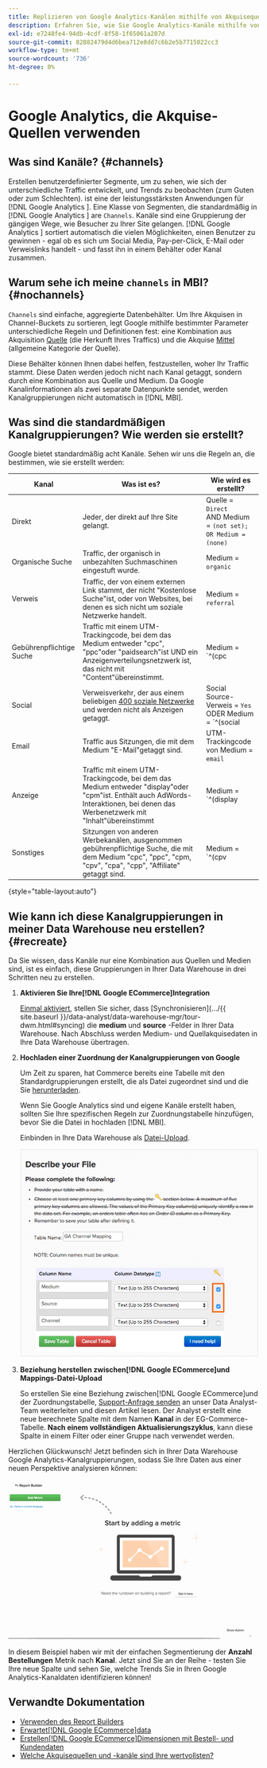 ```yaml
---
title: Replizieren von Google Analytics-Kanälen mithilfe von Akquisequellen
description: Erfahren Sie, wie Sie Google Analytics-Kanäle mithilfe von Akquise-Quellen replizieren.
exl-id: e7248fe4-94db-4cdf-8f58-1f65061a207d
source-git-commit: 82882479d4d6bea712e8dd7c6b2e5b7715022cc3
workflow-type: tm+mt
source-wordcount: '736'
ht-degree: 0%

---
```


# Google Analytics, die Akquise-Quellen verwenden

## Was sind Kanäle? {#channels}

Erstellen benutzerdefinierter Segmente, um zu sehen, wie sich der unterschiedliche Traffic entwickelt, und Trends zu beobachten (zum Guten oder zum Schlechten). ist eine der leistungsstärksten Anwendungen für  [!DNL Google Analytics ]. Eine Klasse von Segmenten, die standardmäßig in [!DNL Google Analytics ] are `Channels`. Kanäle sind eine Gruppierung der gängigen Wege, wie Besucher zu Ihrer Site gelangen.  [!DNL Google Analytics ] sortiert automatisch die vielen Möglichkeiten, einen Benutzer zu gewinnen - egal ob es sich um Social Media, Pay-per-Click, E-Mail oder Verweislinks handelt - und fasst ihn in einem Behälter oder Kanal zusammen.

## Warum sehe ich meine `channels` in MBI? {#nochannels}

`Channels` sind einfache, aggregierte Datenbehälter. Um Ihre Akquisen in Channel-Buckets zu sortieren, legt Google mithilfe bestimmter Parameter unterschiedliche Regeln und Definitionen fest: eine Kombination aus Akquisition [Quelle](https://support.google.com/analytics/answer/1033173?hl=en) (die Herkunft Ihres Traffics) und die Akquise [Mittel](https://support.google.com/analytics/answer/6099206?hl=en) (allgemeine Kategorie der Quelle).

Diese Behälter können Ihnen dabei helfen, festzustellen, woher Ihr Traffic stammt. Diese Daten werden jedoch nicht nach Kanal getaggt, sondern durch eine Kombination aus Quelle und Medium. Da Google Kanalinformationen als zwei separate Datenpunkte sendet, werden Kanalgruppierungen nicht automatisch in [!DNL MBI].

## Was sind die standardmäßigen Kanalgruppierungen? Wie werden sie erstellt?

Google bietet standardmäßig acht Kanäle. Sehen wir uns die Regeln an, die bestimmen, wie sie erstellt werden:

| Kanal | Was ist es? | Wie wird es erstellt? |
|---|---|---|
| Direkt | Jeder, der direkt auf Ihre Site gelangt. | Quelle = `Direct`<br>AND Medium = `(not set); OR Medium = (none)` |
| Organische Suche | Traffic, der organisch in unbezahlten Suchmaschinen eingestuft wurde. | Medium = `organic` |
| Verweis | Traffic, der von einem externen Link stammt, der nicht &quot;Kostenlose Suche&quot;ist, oder von Websites, bei denen es sich nicht um soziale Netzwerke handelt. | Medium = `referral` |
| Gebührenpflichtige Suche | Traffic mit einem UTM-Trackingcode, bei dem das Medium entweder &quot;cpc&quot;, &quot;ppc&quot;oder &quot;paidsearch&quot;ist UND ein Anzeigenverteilungsnetzwerk ist, das nicht mit &quot;Content&quot;übereinstimmt. | Medium = `^(cpc|ppc|paidsearch)$`<br>UND-Anzeigenverteilungs-Netzwerk `Content` |
| Social | Verweisverkehr, der aus einem beliebigen [400 soziale Netzwerke](https://www.annielytics.com/blog/analytics/sites-google-analytics-includes-in-social-reports/) und werden nicht als Anzeigen getaggt. | Social Source-Verweis = `Yes`<br>ODER Medium = `^(social|social-network|social-media|sm|social network|social media)$` |
| Email | Traffic aus Sitzungen, die mit dem Medium &quot;E-Mail&quot;getaggt sind. | UTM-Trackingcode von Medium = `email` |
| Anzeige | Traffic mit einem UTM-Trackingcode, bei dem das Medium entweder &quot;display&quot;oder &quot;cpm&quot;ist. Enthält auch AdWords-Interaktionen, bei denen das Werbenetzwerk mit &quot;Inhalt&quot;übereinstimmt | Medium = `^(display|cpm|banner)$`<br>ODER Ad Distribution Network = `Content`<br>AND Ad Format ≠ `Text` |
| Sonstiges | Sitzungen von anderen Werbekanälen, ausgenommen gebührenpflichtige Suche, die mit dem Medium &quot;cpc&quot;, &quot;ppc&quot;, &quot;cpm, &quot;cpv&quot;, &quot;cpa&quot;, &quot;cpp&quot;, &quot;Affiliate&quot; getaggt sind. | Medium = `^(cpv|cpa|cpp|content-text)$` |

{style=&quot;table-layout:auto&quot;}

## Wie kann ich diese Kanalgruppierungen in meiner Data Warehouse neu erstellen? {#recreate}

Da Sie wissen, dass Kanäle nur eine Kombination aus Quellen und Medien sind, ist es einfach, diese Gruppierungen in Ihrer Data Warehouse in drei Schritten neu zu erstellen.

1. **Aktivieren Sie Ihre[!DNL Google ECommerce]Integration**

   [Einmal aktiviert](../importing-data/integrations/google-ecommerce.md), stellen Sie sicher, dass [Synchronisieren](.../{{ site.baseurl }}/data-analyst/data-warehouse-mgr/tour-dwm.html#syncing) die **medium** und **source** -Felder in Ihrer Data Warehouse. Nach Abschluss werden Medium- und Quellakquisedaten in Ihre Data Warehouse übertragen.

1. **Hochladen einer Zuordnung der Kanalgruppierungen von Google**

   Um Zeit zu sparen, hat Commerce bereits eine Tabelle mit den Standardgruppierungen erstellt, die als Datei zugeordnet sind und die Sie [herunterladen](../../assets/ga-channel-mapping.csv).

   Wenn Sie Google Analytics sind und eigene Kanäle erstellt haben, sollten Sie Ihre spezifischen Regeln zur Zuordnungstabelle hinzufügen, bevor Sie die Datei in hochladen [!DNL MBI].

   Einbinden in Ihre Data Warehouse als [Datei-Upload](../importing-data/connecting-data/using-file-uploader.md).

   ![](../../assets/Setting_Primary_Keys.png)

1. **Beziehung herstellen zwischen[!DNL Google ECommerce]und Mappings-Datei-Upload**

   So erstellen Sie eine Beziehung zwischen[!DNL Google ECommerce]und der Zuordnungstabelle, [Support-Anfrage senden](../../guide-overview.md) an unser Data Analyst-Team weiterleiten und diesen Artikel lesen. Der Analyst erstellt eine neue berechnete Spalte mit dem Namen **Kanal** in der EG-Commerce-Tabelle. **Nach einem vollständigen Aktualisierungszyklus**, kann diese Spalte in einem Filter oder einer Gruppe nach verwendet werden.

Herzlichen Glückwunsch! Jetzt befinden sich in Ihrer Data Warehouse Google Analytics-Kanalgruppierungen, sodass Sie Ihre Daten aus einer neuen Perspektive analysieren können:

![Segmentieren der Metrik Anzahl Bestellungen nach Kanal](../../assets/GA_Channel_Gif.gif)

In diesem Beispiel haben wir mit der einfachen Segmentierung der **Anzahl Bestellungen** Metrik nach **Kanal**. Jetzt sind Sie an der Reihe - testen Sie Ihre neue Spalte und sehen Sie, welche Trends Sie in Ihren Google Analytics-Kanaldaten identifizieren können!

## Verwandte Dokumentation

* [Verwenden des Report Builders](../../tutorials/using-visual-report-builder.md)
* [Erwartet[!DNL Google ECommerce]data](../importing-data/integrations/google-ecommerce-data.md)
* [Erstellen[!DNL Google ECommerce]Dimensionen mit Bestell- und Kundendaten](../data-warehouse-mgr/bldg-google-ecomm-dim.md)
* [Welche Akquisequellen und -kanäle sind Ihre wertvollsten?](../analysis/most-value-source-channel.md)
